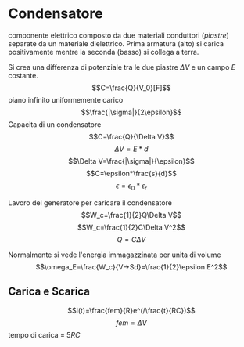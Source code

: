 # Condensatore
componente elettrico composto da due materiali conduttori (*piastre*) separate da un materiale dielettrico. Prima armatura (alto) si carica positivamente mentre la seconda (basso) si collega a terra.

Si crea una differenza di potenziale tra le due piastre $\Delta V$ e un campo $E$ costante.
$$C=\frac{Q}{V_0}[F]$$
piano infinito uniformemente carico 
$$\frac{|\sigma|}{2\epsilon}$$ Capacita di un condensatore 
$$C=\frac{Q}{\Delta V}$$
$$\Delta V=E*d$$
$$\Delta V=\frac{|\sigma|}{\epsilon}$$
$$C=\epsilon*\frac{s}{d}$$
$$\epsilon=\epsilon_0*\epsilon_r$$

Lavoro del generatore per caricare il condensatore
$$W_c=\frac{1}{2}Q\Delta V$$
$$W_c=\frac{1}{2}C\Delta V^2$$
$$Q=C\Delta V$$

Normalmente si vede l'energia immagazzinata per unita di volume
$$\omega_E=\frac{W_c}{V->Sd}=\frac{1}{2}\epsilon E^2$$

## Carica e Scarica
$$i(t)=\frac{fem}{R}e^(/\frac{t}{RC})$$
$$fem=\Delta V$$
tempo di carica = $5RC$
		
